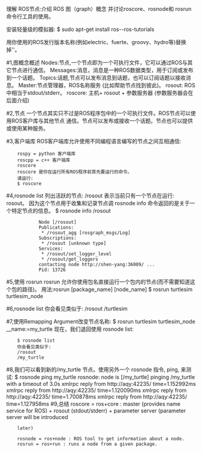理解 ROS节点:介绍 ROS 图（graph）概念 并讨论roscore、rosnode和 rosrun 命令行工具的使用。

安装轻量级的模拟器:
$ sudo apt-get install ros-<distro>-ros-tutorials

用你使用的ROS发行版本名称(例如electric、fuerte、groovy、hydro等)替换掉'<distro>'。

#1,图概念概述
        Nodes:节点,一个节点即为一个可执行文件，它可以通过ROS与其它节点进行通信。
        Messages:消息，消息是一种ROS数据类型，用于订阅或发布到一个话题。
        Topics:话题,节点可以发布消息到话题，也可以订阅话题以接收消息。
        Master:节点管理器，ROS名称服务 (比如帮助节点找到彼此)。
        rosout: ROS中相当于stdout/stderr。
        roscore: 主机+ rosout + 参数服务器 (参数服务器会在后面介绍)

#2,节点
        一个节点其实只不过是ROS程序包中的一个可执行文件。ROS节点可以使用ROS客户库与其他节点
        通信。节点可以发布或接收一个话题。节点也可以提供或使用某种服务。

#3,客户端库
        ROS客户端库允许使用不同编程语言编写的节点之间互相通信:

        rospy = python 客户端库
        roscpp = c++ 客户端库
        roscore
        roscore 是你在运行所有ROS程序前首先要运行的命令。
        请运行:
        $ roscore

#4,rosnode list 列出活跃的节点:
     /rosout 表示当前只有一个节点在运行: rosout。
     因为这个节点用于收集和记录节点调
     rosnode info 命令返回的是关于一个特定节点的信息。
    $ rosnode info /rosout

                Node [/rosout]
                Publications: 
                 * /rosout_agg [rosgraph_msgs/Log]
                Subscriptions: 
                 * /rosout [unknown type]
                Services: 
                 * /rosout/set_logger_level
                 * /rosout/get_loggers
                contacting node http://shen-yang:36009/ ...
                Pid: 13726

#5,使用 rosrun
        rosrun 允许你使用包名直接运行一个包内的节点(而不需要知道这个包的路径)。
        用法:rosrun [package_name] [node_name]
        $ rosrun turtlesim turtlesim_node

#6,rosnode list
        你会看见类似于:
        /rosout
        /turtlesim

#7,使用Remapping Argument改变节点名称:
        $ rosrun turtlesim turtlesim_node __name:=my_turtle
        现在，我们退回使用 rosnode list:

        $ rosnode list
        你会看见类似于:
        /rosout
        /my_turtle

#8,我们可以看到新的/my_turtle 节点。使用另外一个 rosnode 指令, ping, 来测试:
        $ rosnode ping my_turtle
        rosnode: node is [/my_turtle]
        pinging /my_turtle with a timeout of 3.0s
        xmlrpc reply from http://aqy:42235/     time=1.152992ms
        xmlrpc reply from http://aqy:42235/     time=1.120090ms
        xmlrpc reply from http://aqy:42235/     time=1.700878ms
        xmlrpc reply from http://aqy:42235/     time=1.127958ms
#9,总结
        roscore = ros+core : master (provides name service for ROS) + rosout
        (stdout/stderr) + parameter server (parameter server will be introduced

        later)

        rosnode = ros+node : ROS tool to get information about a node.
        rosrun = ros+run : runs a node from a given package.
